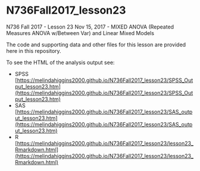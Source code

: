 # N736Fall2017_lesson23

N736 Fall 2017 - Lesson 23 Nov 15, 2017 - MIXED ANOVA (Repeated Measures ANOVA w/Between Var) and Linear Mixed Models

The code and supporting data and other files for this lesson are provided here in this repository.

To see the HTML of the analysis output see:

* SPSS [https://melindahiggins2000.github.io/N736Fall2017_lesson23/SPSS_Output_lesson23.htm](https://melindahiggins2000.github.io/N736Fall2017_lesson23/SPSS_Output_lesson23.htm)
* SAS [https://melindahiggins2000.github.io/N736Fall2017_lesson23/SAS_output_lesson23.htm](https://melindahiggins2000.github.io/N736Fall2017_lesson23/SAS_output_lesson23.htm)
* R [https://melindahiggins2000.github.io/N736Fall2017_lesson23/lesson23_Rmarkdown.html](https://melindahiggins2000.github.io/N736Fall2017_lesson23/lesson23_Rmarkdown.html)


